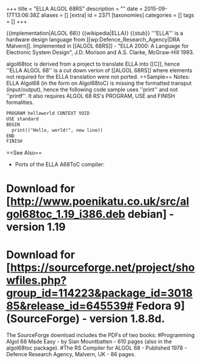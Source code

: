 +++
title = "ELLA ALGOL 68RS"
description = ""
date = 2015-09-17T13:06:38Z
aliases = []
[extra]
id = 2371
[taxonomies]
categories = []
tags = []
+++

{{implementation|ALGOL 68}}
{{wikipedia|ELLA}}
{{stub}}
'''ELLA''' is a hardware design language from [[wp:Defence_Research_Agency|DRA Malvern]]. Implemented in [[ALGOL 68RS]] - "ELLA 2000: A Language for Electronic System Design", J.D. Morison and A.S. Clarke, McGraw-Hill 1993.

algol68toc is derived from a project to translate ELLA into [[C]], hence ''ELLA ALGOL 68'' is a cut down verion of [[ALGOL 68RS]] where elements not required for the ELLA translation were not ported.
==Sample==
Notes: ELLA Algol68 (in the form on Algol68toC) is missing the formatted transput (input/output), hence the following code sample uses ''print'' and not ''printf''.  It also requires ALGOL 68 RS's PROGRAM, USE and FINISH formalities.

```txt
PROGRAM helloworld CONTEXT VOID
USE standard    
BEGIN      
  print(("Hello, world!", new line))      
END
FINISH

```


==See Also==
* Ports of the ELLA A68ToC compiler:
# Download for [http://www.poenikatu.co.uk/src/algol68toc_1.19_i386.deb debian] - version 1.19
# Download for [https://sourceforge.net/project/showfiles.php?group_id=114223&package_id=301885&release_id=645539# Fedora 9] (SourceForge) - version 1.8.8d.
The SourceForge download includes the PDFs of two books:
#Programming Algol 68 Made Easy - by Sian Mountbatten - 610 pages (also in the algol68toc package).
#The RS Compiler for ALGOL 68 - Published 1978 - Defence Research Agency, Malvern, UK - 86 pages.
